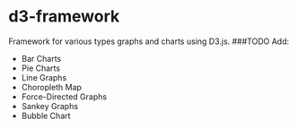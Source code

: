 # d3-framework
Framework for various types graphs and charts using D3.js.
###TODO
Add: 
* Bar Charts
* Pie Charts
* Line Graphs
* Choropleth Map
* Force-Directed Graphs
* Sankey Graphs
* Bubble Chart
